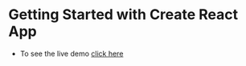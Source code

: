 # Getting Started with Create React App

- To see the live demo [click here](https://gym-landing-sg.netlify.app/)
